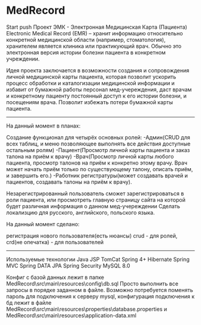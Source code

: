 # MedRecord
Start push
Проект ЭМК - Электронная Медицинская Карта (Пациента)
Electronic Medical Record (EMR) – хранит информацию относительно конкретной медицинской области (например, стоматология),
хранителем является клиника или практикующий врач.
Обычно это электронная версия истории болезни пациента в конкретном учреждении.

Идея проекта заключается в возможности создания и сопровождения личной медицинской карты пациента, которая позволит ускорить процесс
обработки и каталогизации медицинской информации и избавит от бумажной работы персонал мед-учереждения, даст врачам и конкретному 
пациенту постоянный доступ к его истории болезни, и посещениям врача. Позволит избежать потери бумажной карты пациента.

----------------------------
На данный момент в планах:

Создание функционал для четырёх основных ролей:
-Админ(CRUD для всех таблиц, и меню позволяющее выполнять все действия доступные остальным ролям)
-Пациент(Просмотр личной карты пациента и заказ талона на приём к врачу)
-Врач(Просмотр личной карты любого пациента, просмотр талонов на приём к конкретно этому врачу. Врач может начать приём только по
существующему талону, описать приём, и завершить его.)
-Работник регистратуры(может создавать врачей и пациентов, создавать талоны на приём к врачу).

Незарегистрированный пользователь сможет зарегистрироваться в роли пациента, или просмотреть главную страницу сайта на которой будет
различная информация о данном мед-учереждении
Сделать локализцию для русского, английского, польского языка.


На данный момент сделано:

регистрация нового пользователя(есть нюансы)
crud - для ролей,
сrd(не опечатка) - для пользователей

----------------------------
Используемые технологии
Java
JSP
TomCat
Spring 4+
Hibernate
Spring MVC
Spring DATA JPA
Spring Security
MySQL 8.0

Конфиг с базой данных лежит в папке MedRecord\src\main\resources\config\db.sql
Просто выполнить все запросы в порядке заданном в файле.
Возможно потребуется поменять пароль для подключения к серверу mysql,
конфигурация подключения к бд лежит в файле MedRecord\src\main\resources\properties\database.properties
и MedRecord\src\main\resources\application-data.xml
